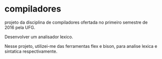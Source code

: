 # compiladores
projeto da disciplina de compiladores ofertada no primeiro semestre de 2016 pela UFG.

Desenvolver um analisador lexico.

Nesse projeto, utilizei-me das ferramentas flex e bison, para analise lexica e sintatica respectivamente.
